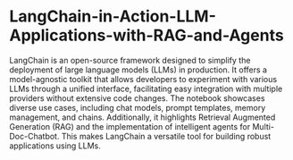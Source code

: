 # LangChain-in-Action-LLM-Applications-with-RAG-and-Agents

LangChain is an open-source framework designed to simplify the deployment of large language models (LLMs) in production. It offers a model-agnostic toolkit that allows developers to experiment with various LLMs through a unified interface, facilitating easy integration with multiple providers without extensive code changes. The notebook showcases diverse use cases, including chat models, prompt templates, memory management, and chains. Additionally, it highlights Retrieval Augmented Generation (RAG) and the implementation of intelligent agents for Multi-Doc-Chatbot. This makes LangChain a versatile tool for building robust applications using LLMs.
